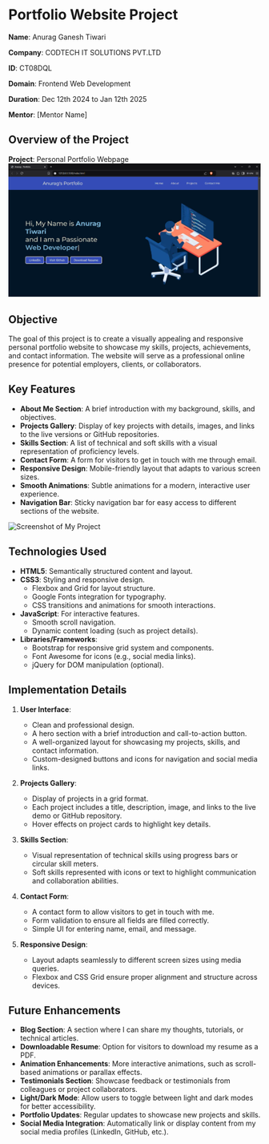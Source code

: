 # Portfolio Website Project

**Name**: Anurag Ganesh Tiwari

**Company**: CODTECH IT SOLUTIONS PVT.LTD

**ID**: CT08DQL

**Domain**: Frontend Web Development

**Duration**: Dec 12th 2024 to Jan 12th 2025

**Mentor**: [Mentor Name]

## Overview of the Project

**Project**: Personal Portfolio Webpage  
![Screenshot of My Project](task3.1.png)

## Objective

The goal of this project is to create a visually appealing and responsive personal portfolio website to showcase my skills, projects, achievements, and contact information. The website will serve as a professional online presence for potential employers, clients, or collaborators.

## Key Features

- **About Me Section**: A brief introduction with my background, skills, and objectives.
- **Projects Gallery**: Display of key projects with details, images, and links to the live versions or GitHub repositories.
- **Skills Section**: A list of technical and soft skills with a visual representation of proficiency levels.
- **Contact Form**: A form for visitors to get in touch with me through email.
- **Responsive Design**: Mobile-friendly layout that adapts to various screen sizes.
- **Smooth Animations**: Subtle animations for a modern, interactive user experience.
- **Navigation Bar**: Sticky navigation bar for easy access to different sections of the website.

![Screenshot of My Project](task3.2.png)

## Technologies Used

- **HTML5**: Semantically structured content and layout.
- **CSS3**: Styling and responsive design.
  - Flexbox and Grid for layout structure.
  - Google Fonts integration for typography.
  - CSS transitions and animations for smooth interactions.
- **JavaScript**: For interactive features.
  - Smooth scroll navigation.
  - Dynamic content loading (such as project details).
- **Libraries/Frameworks**:
  - Bootstrap for responsive grid system and components.
  - Font Awesome for icons (e.g., social media links).
  - jQuery for DOM manipulation (optional).

## Implementation Details

1. **User Interface**:
   - Clean and professional design.
   - A hero section with a brief introduction and call-to-action button.
   - A well-organized layout for showcasing my projects, skills, and contact information.
   - Custom-designed buttons and icons for navigation and social media links.

2. **Projects Gallery**:
   - Display of projects in a grid format.
   - Each project includes a title, description, image, and links to the live demo or GitHub repository.
   - Hover effects on project cards to highlight key details.

3. **Skills Section**:
   - Visual representation of technical skills using progress bars or circular skill meters.
   - Soft skills represented with icons or text to highlight communication and collaboration abilities.

4. **Contact Form**:
   - A contact form to allow visitors to get in touch with me.
   - Form validation to ensure all fields are filled correctly.
   - Simple UI for entering name, email, and message.

5. **Responsive Design**:
   - Layout adapts seamlessly to different screen sizes using media queries.
   - Flexbox and CSS Grid ensure proper alignment and structure across devices.

## Future Enhancements

- **Blog Section**: A section where I can share my thoughts, tutorials, or technical articles.
- **Downloadable Resume**: Option for visitors to download my resume as a PDF.
- **Animation Enhancements**: More interactive animations, such as scroll-based animations or parallax effects.
- **Testimonials Section**: Showcase feedback or testimonials from colleagues or project collaborators.
- **Light/Dark Mode**: Allow users to toggle between light and dark modes for better accessibility.
- **Portfolio Updates**: Regular updates to showcase new projects and skills.
- **Social Media Integration**: Automatically link or display content from my social media profiles (LinkedIn, GitHub, etc.).

